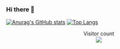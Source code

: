 ### Hi there 👋

[![Anurag's GitHub stats](https://github-readme-stats.vercel.app/api?username=tanerdundar)](https://github.com/tanerdundar/github-readme-stats)
[![Top Langs](https://github-readme-stats.vercel.app/api/top-langs/?username=tanerdundar)](https://github.com/tanerdundar/github-readme-stats)



<p align="center"> 
  Visitor count<br>
  <img src="https://profile-counter.glitch.me/tanerdundar/count.svg" />
</p>


<!--
**tanerdundar/tanerdundar** is a ✨ _special_ ✨ repository because its `README.md` (this file) appears on your GitHub profile.

Here are some ideas to get you started:

- 🔭 I’m currently working on ...
- 🌱 I’m currently learning ...
- 👯 I’m looking to collaborate on ...
- 🤔 I’m looking for help with ...
- 💬 Ask me about ...
- 📫 How to reach me: ...
- 😄 Pronouns: ...
- ⚡ Fun fact: ...
-->
